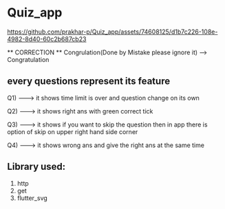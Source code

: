 # Quiz_app

https://github.com/prakhar-p/Quiz_app/assets/74608125/d1b7c226-108e-4982-8d40-60c2b687cb23

** CORRECTION **
Congrulation(Done by Mistake please ignore it) --> Congratulation

## every questions represent its feature
 Q1) ---> it shows time limit is over and question change on its own
 
 Q2) ---> it shows right ans with green correct tick
 
 Q3) ---> it shows if you want to skip the question then in app there is option of skip on upper right hand side corner
 
 Q4) ---> it shows wrong ans  and give the right ans at the same time

## Library used:
1) http
2) get 
3) flutter_svg
